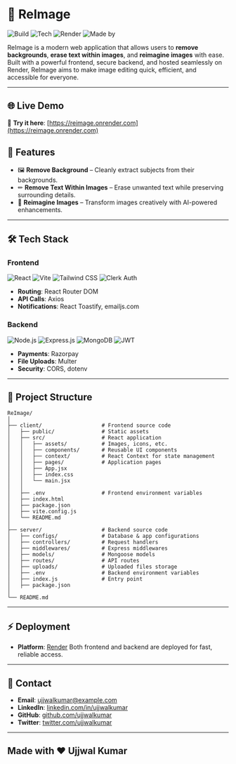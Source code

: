 
# 🌟 ReImage

![Build](https://img.shields.io/badge/build-passing-brightgreen)
![Tech](https://img.shields.io/badge/tech-stack-blueviolet)
![Render](https://img.shields.io/badge/deployed%20on-Render-orange)
![Made by](https://img.shields.io/badge/made%20by-Ujjwal%20Kumar-red)


ReImage is a modern web application that allows users to **remove backgrounds**, **erase text within images**, and **reimagine images** with ease. Built with a powerful frontend, secure backend, and hosted seamlessly on Render, ReImage aims to make image editing quick, efficient, and accessible for everyone.

---

## 🌐 Live Demo
🔗 **Try it here**: [https://reimage.onrender.com](https://reimage.onrender.com)    

## 🚀 **Features**

* 🖼 **Remove Background** – Cleanly extract subjects from their backgrounds.
* ✏ **Remove Text Within Images** – Erase unwanted text while preserving surrounding details.
* 🎨 **Reimagine Images** – Transform images creatively with AI-powered enhancements.

---

## 🛠 Tech Stack

### **Frontend**
![React](https://img.shields.io/badge/React-19.1.1-blue?logo=react)
![Vite](https://img.shields.io/badge/Vite-7.1.0-purple?logo=vite)
![Tailwind CSS](https://img.shields.io/badge/TailwindCSS-4.1.11-38B2AC?logo=tailwind-css)
![Clerk Auth](https://img.shields.io/badge/Clerk-Auth-green)

- **Routing**: React Router DOM  
- **API Calls**: Axios  
- **Notifications**: React Toastify, emailjs.com  

### **Backend**
![Node.js](https://img.shields.io/badge/Node.js-20.x-43853D?logo=node.js)
![Express.js](https://img.shields.io/badge/Express-5.1.0-black?logo=express)
![MongoDB](https://img.shields.io/badge/MongoDB-8.17.1-4EA94B?logo=mongodb)
![JWT](https://img.shields.io/badge/JWT-Auth-yellow?logo=jsonwebtokens)

- **Payments**: Razorpay  
- **File Uploads**: Multer  
- **Security**: CORS, dotenv  

---

## 📂 **Project Structure**

```
ReImage/
│
├── client/                   # Frontend source code
│   ├── public/               # Static assets
│   ├── src/                  # React application
│   │   ├── assets/           # Images, icons, etc.
│   │   ├── components/       # Reusable UI components
│   │   ├── context/          # React Context for state management
│   │   ├── pages/            # Application pages
│   │   ├── App.jsx
│   │   ├── index.css
│   │   └── main.jsx
│   │
│   ├── .env                  # Frontend environment variables
│   ├── index.html
│   ├── package.json
│   ├── vite.config.js
│   └── README.md
│
├── server/                   # Backend source code
│   ├── configs/              # Database & app configurations
│   ├── controllers/          # Request handlers
│   ├── middlewares/          # Express middlewares
│   ├── models/               # Mongoose models
│   ├── routes/               # API routes
│   ├── uploads/              # Uploaded files storage
│   ├── .env                  # Backend environment variables
│   ├── index.js              # Entry point
│   ├── package.json
│   
└── README.md
```

---

## ⚡ **Deployment**

* **Platform**: [Render](https://render.com/)
  Both frontend and backend are deployed for fast, reliable access.

---

## 📧 **Contact**

* **Email**: [ujjwalkumar@example.com](mailto:ujjwalkumar0514@gmail.com)
* **LinkedIn**: [linkedin.com/in/ujjwalkumar](https://linkedin.com/in/ujjwalkumarsahni)
* **GitHub**: [github.com/ujjwalkumar](https://github.com/ujjwalkumarsahni)
* **Twitter**: [twitter.com/ujjwalkumar](https://twitter.com/ujjwalksahni)

---

## **Made with ❤️ Ujjwal Kumar**

